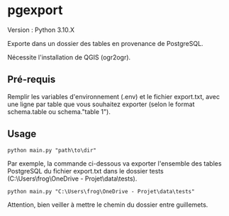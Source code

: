 # pgexport

Version : Python 3.10.X

Exporte dans un dossier des tables en provenance de PostgreSQL.

Nécessite l'installation de QGIS (ogr2ogr).

## Pré-requis

Remplir les variables d'environnement (.env) et le fichier export.txt, avec une ligne par table que vous souhaitez exporter (selon le format schema.table ou schema."table 1").

## Usage

```
python main.py "path\to\dir"
```

Par exemple, la commande ci-dessous va exporter l'ensemble des tables PostgreSQL du fichier export.txt dans le dossier tests (C:\Users\frog\OneDrive - Projet\data\tests).

```
python main.py "C:\Users\frog\OneDrive - Projet\data\tests"
```

Attention, bien veiller à mettre le chemin du dossier entre guillemets.